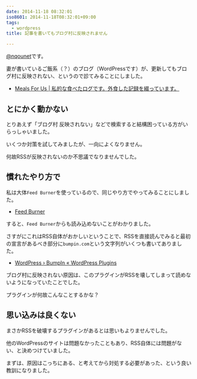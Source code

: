 ```yaml
---
date: 2014-11-18 08:32:01
iso8601: 2014-11-18T08:32:01+09:00
tags:
  - wordpress
title: 記事を書いてもブログ村に反映されません

---
```


<p><a href="https://twitter.com/nqounet">@nqounet</a>です。</p>

<p>妻が書いているご飯系（？）のブログ（WordPressです）が、更新してもブログ村に反映されない、というので診てみることにしました。</p>

<ul>
<li><a href="http://meals-for.us/">Meals For Us | 私的な食べたログです。外食した記録を綴っています。</a></li>
</ul>



<h2>とにかく動かない</h2>

<p>とりあえず「ブログ村 反映されない」などで検索すると結構困っている方がいらっしゃいました。</p>

<p>いくつか対策を試してみましたが、一向によくなりません。</p>

<p>何故RSSが反映されないのか不思議でなりませんでした。</p>

<h2>慣れたやり方で</h2>

<p>私は大体<code>Feed Burner</code>を使っているので、同じやり方でやってみることにしました。</p>

<ul>
<li><a href="https://feedburner.google.com/">Feed Burner</a></li>
</ul>

<p>すると、<code>Feed Burner</code>からも読み込めないことがわかりました。</p>

<p>さすがにこれはRSS自体がおかしいということで、RSSを直接読んでみると最初の宣言があるべき部分に<code>bumpin.com</code>という文字列がいくつも書いてありました。</p>

<ul>
<li><a href="https://wordpress.org/plugins/bumpin/">WordPress › BumpIn « WordPress Plugins</a></li>
</ul>

<p>ブログ村に反映されない原因は、このプラグインがRSSを壊してしまって読めないようになっていたことでした。</p>

<p>プラグインが何故こんなことするかな？</p>

<h2>思い込みは良くない</h2>

<p>まさかRSSを破壊するプラグインがあるとは思いもよりませんでした。</p>

<p>他のWordPressのサイトは問題なかったこともあり、RSS自体には問題がない、と決めつけていました。</p>

<p>まずは、原因はこっちにある、と考えてから対処する必要があった、という良い教訓になりました。</p>
    	